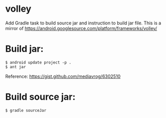 volley
======
Add Gradle task to build source jar and instruction to build jar file. This is a mirror of https://android.googlesource.com/platform/frameworks/volley/

Build jar:
==========
```
$ android update project -p .
$ ant jar
```
Reference: https://gist.github.com/mediavrog/6302510

Build source jar:
=================
```
$ gradle sourceJar
```
